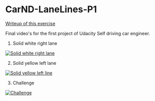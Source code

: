 # CarND-LaneLines-P1

[Writeup of this exercise](writeup.md)

Final video's for the first project of Udacity Self driving car engineer.

1. Solid white right lane

[![Solid white right lane](https://img.youtube.com/vi/lgqsa1rrIg0/0.jpg)](https://www.youtube.com/watch?v=lgqsa1rrIg0)

2. Solid yellow left lane

[![Solid yellow left line](https://img.youtube.com/vi/5oZ21K6bMeQ/0.jpg)](https://www.youtube.com/watch?v=5oZ21K6bMeQ)

3. Challenge

[![Challenge](https://img.youtube.com/vi/OY0xBk-eSqs/0.jpg)](https://www.youtube.com/watch?v=OY0xBk-eSqs)
